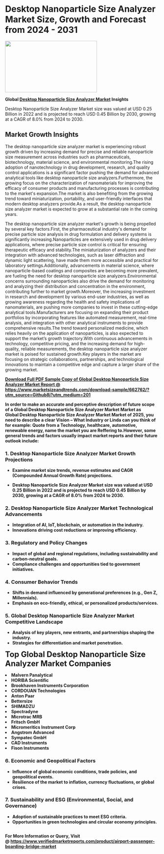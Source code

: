 <H1>Desktop Nanoparticle Size Analyzer Market Size, Growth and Forecast from 2024 - 2031</H1><img class="aligncenter size-medium wp-image-584254" src="https://thirdeyenews.in/wp-content/uploads/2024/09/Global-Market-Research-300x168.jpeg" alt="" width="300" height="168" /><p><strong>Global&nbsp;<a href="https://www.marketsizeandtrends.com/download-sample/662762/?utm_source=Github8j?utm_medium=201">Desktop Nanoparticle Size Analyzer Market</a> Insights</strong></p><p>Desktop Nanoparticle Size Analyzer Market size was valued at USD 0.25 Billion in 2022 and is projected to reach USD 0.45 Billion by 2030, growing at a CAGR of 8.0% from 2024 to 2030.</p><p><h2>Market Growth Insights</h2> <p>The desktop nanoparticle size analyzer market is experiencing robust growth driven by increasing demand for precise and reliable nanoparticle size measurement across industries such as pharmaceuticals, biotechnology, material science, and environmental monitoring.The rising adoption of nanotechnology in drug development, research, and quality control applications is a significant factor pushing the demand for advanced analytical tools like desktop nanoparticle size analyzers.Furthermore, the growing focus on the characterization of nanomaterials for improving the efficacy of consumer products and manufacturing processes is contributing to the market's expansion.The market is also benefiting from the growing trend toward miniaturization, portability, and user-friendly interfaces that modern desktop analyzers provide.As a result, the desktop nanoparticle size analyzer market is expected to grow at a substantial rate in the coming years.</p> <p><strong><a href="download_link"></a></strong></p> <p>The desktop nanoparticle size analyzer market's growth is being propelled by several key factors.First, the pharmaceutical industry's demand for precise particle size analysis in drug formulation and delivery systems is significantly increasing.Nanoparticles are extensively used in drug delivery applications, where precise particle size control is critical for ensuring therapeutic efficacy and stability.The miniaturization of analyzers and their integration with advanced technologies, such as laser diffraction and dynamic light scattering, have made them more accessible and practical for laboratory settings.Additionally, advancements in material science, where nanoparticle-based coatings and composites are becoming more prevalent, are fueling the need for desktop nanoparticle size analyzers.Environmental concerns surrounding nanoparticles also drive the demand for monitoring and analyzing their distribution and concentration in the environment, contributing further to market growth.Moreover, the increasing investment in research and development by various end-user industries, as well as growing awareness regarding the health and safety implications of nanomaterials, are pushing more companies to invest in these cutting-edge analytical tools.Manufacturers are focusing on expanding their product portfolios by incorporating features like automated measurement, real-time analysis, and integration with other analytical instruments to provide comprehensive results.The trend toward personalized medicine, which relies heavily on the application of nanoparticles, is also expected to support the market’s growth trajectory.With continuous advancements in technology, competitive pricing, and the increasing demand for high-quality, reliable measurements, the desktop nanoparticle size analyzer market is poised for sustained growth.Key players in the market are focusing on strategic collaborations, partnerships, and technological innovations to maintain a competitive edge and capture a larger share of the growing market.<p><strong><a href="get_more_link"></p><p><span class=""><strong>Download Full PDF Sample Copy of Global Desktop Nanoparticle Size Analyzer Market Report</strong> @ <a href="https://www.marketsizeandtrends.com/download-sample/662762/?utm_source=Github8j?utm_medium=201" target="_blank">https://www.marketsizeandtrends.com/download-sample/662762/?utm_source=Github8j?utm_medium=201</a></span></p><p>In order to make an accurate and perceptive description of future scope of a Global&nbsp;Desktop Nanoparticle Size Analyzer Market Market as Global&nbsp;Desktop Nanoparticle Size Analyzer Market Market of 2025, you need to describe a clear Vision &ndash; What Industry or Linda can you think of for example: Quote from a Technology, healthcare, automotive, renewable energy, name the market you are Reffering to.However, some general trends and factors usually impact market reports and their future outlook include:</p><h3>1.&nbsp;<strong>Desktop Nanoparticle Size Analyzer Market Growth Projections</strong></h3><ul><li>Examine market size trends, revenue estimates and CAGR (Compounded Annual Growth Rate) projections.</li><li><p>Desktop Nanoparticle Size Analyzer Market size was valued at USD 0.25 Billion in 2022 and is projected to reach USD 0.45 Billion by 2030, growing at a CAGR of 8.0% from 2024 to 2030.</p></li></ul><h3>2.&nbsp;<strong>Desktop Nanoparticle Size Analyzer Market Technological Advancements</strong></h3><ul><li>Integration of AI, IoT, blockchain, or automation in the industry.</li><li>Innovations driving cost reductions or improving efficiency.</li></ul><h3>3.&nbsp;<strong>Regulatory and Policy Changes</strong></h3><ul><li>Impact of global and regional regulations, including sustainability and carbon-neutral goals.</li><li>Compliance challenges and opportunities tied to government initiatives.</li></ul><h3>4.&nbsp;<strong>Consumer Behavior Trends</strong></h3><ul><li>Shifts in demand influenced by generational preferences (e.g., Gen Z, Millennials).</li><li>Emphasis on eco-friendly, ethical, or personalized products/services.</li></ul><h3>5.&nbsp;<strong>Global Desktop Nanoparticle Size Analyzer Market Competitive Landscape</strong></h3><ul><li>Analysis of key players, new entrants, and partnerships shaping the industry.</li><li>Strategies for differentiation and market penetration.</li></ul><p data-pm-slice="1 1 []"><span style="color: inherit; font-family: inherit; font-size: 25px;">Top Global Desktop Nanoparticle Size Analyzer Market Companies</span></p><div class="" data-test-id=""><p><li>Malvern Panalytical</li><li> HORIBA Scientific</li><li> Brookhaven Instruments Corporation</li><li> CORDOUAN Technologies</li><li> Anton Paar</li><li> Bettersize</li><li> SHIMADZU</li><li> Spectradyne</li><li> Microtrac MRB</li><li> Fritsch GmbH</li><li> Micromeritics Instrument Corp</li><li> Angstrom Advanced</li><li> Sympatec GmbH</li><li> CAD Instruments</li><li> Fison Instruments</li></p></div><h3>6.&nbsp;<strong>Economic and Geopolitical Factors</strong></h3><ul><li>Influence of global economic conditions, trade policies, and geopolitical events.</li><li>Resilience of the market to inflation, currency fluctuations, or global crises.</li></ul><h3>7.&nbsp;<strong>Sustainability and ESG (Environmental, Social, and Governance)</strong></h3><ul><li>Adoption of sustainable practices to meet ESG criteria.</li><li>Opportunities in green technologies and circular economy principles.</li></ul><h2><strong style="font-size: 14px;">For More Information or Query, Visit @&nbsp;</strong><a style="background-color: #ffffff; font-size: 14px;" href="https://www.marketsizeandtrends.com/report/desktop-nanoparticle-size-analyzer-market/" target="_blank">https://www.verifiedmarketreports.com/product/airport-passenger-boarding-bridge-market</a></h2>
